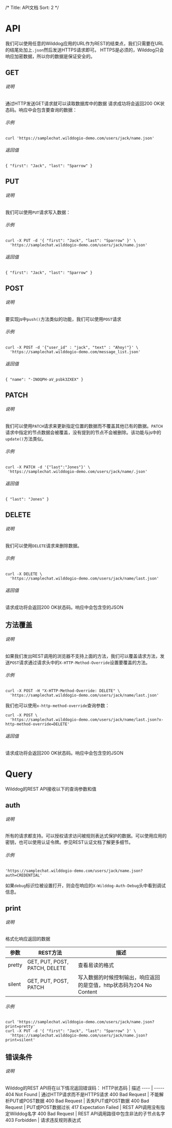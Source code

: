 /*
Title: API文档
Sort: 2
*/

# API
我们可以使用任意的Wilddog应用的URL作为REST的结束点，我们只需要在URL的结尾处加上`.json`然后发送HTTPS请求即可。
HTTPS是必须的，Wilddog只会响应加密数据，所以你的数据是保证安全的。

## GET

###### 说明
通过HTTP发送GET请求就可以读取数据库中的数据
请求成功将会返回200 OK状态码。响应中会包含要查询的数据：

###### 示例
```
curl 'https://samplechat.wilddogio-demo.com/users/jack/name.json'
```
###### 返回值
```
{ "first": "Jack", "last": "Sparrow" }
```

## PUT

###### 说明
我们可以使用`PUT`请求写入数据：

###### 示例
```
curl -X PUT -d '{ "first": "Jack", "last": "Sparrow" }' \
  'https://samplechat.wilddogio-demo.com/users/jack/name.json'
```
###### 返回值
```
{ "first": "Jack", "last": "Sparrow" }
```


## POST

###### 说明
要实现js中`push()`方法类似的功能，我们可以使用`POST`请求

###### 示例
```
curl -X POST -d '{"user_id" : "jack", "text" : "Ahoy!"}' \
  'https://samplechat.wilddogio-demo.com/message_list.json'
```
###### 返回值
```
{ "name": "-INOQPH-aV_psbk3ZXEX" }
```


## PATCH

###### 说明
我们可以使用`PATCH`请求来更新指定位置的数据而不覆盖其他已有的数据。`PATCH`请求中指定的节点数据会被覆盖，没有提到的节点不会被删除。该功能与js中的`update()`方法类似。

###### 示例
```
curl -X PATCH -d '{"last":"Jones"}' \
 'https://samplechat.wilddogio-demo.com/users/jack/name/.json'
```
###### 返回值
```
{ "last": "Jones" }
```

## DELETE

###### 说明
我们可以使用`DELETE`请求来删除数据。

###### 示例
```
curl -X DELETE \
  'https://samplechat.wilddogio-demo.com/users/jack/name/last.json'
```
###### 返回值
请求成功将会返回200 OK状态码。响应中会包含空的JSON


## 方法覆盖

###### 说明
如果我们发出REST调用的浏览器不支持上面的方法，我们可以覆盖请求方法，发送`POST`请求通过请求头中的`X-HTTP-Method-Override`设置要覆盖的方法。

###### 示例
```
curl -X POST -H "X-HTTP-Method-Override: DELETE" \
  'https://samplechat.wilddogio-demo.com/users/jack/name/last.json'

```
我们也可以使用`x-http-method-override`查询参数：
```
curl -X POST \
  'https://samplechat.wilddogio-demo.com/users/jack/name/last.json?x-http-method-override=DELETE'
```
###### 返回值
请求成功将会返回200 OK状态码。响应中会包含空的JSON

# Query
Wilddog的REST API接收以下的查询参数和值

##  auth

###### 说明
所有的请求都支持。可以授权请求访问被规则表达式保护的数据。可以使用应用的密钥，也可以使用认证令牌。参见REST认证文档了解更多细节。

###### 示例
```
'https://samplechat.wilddogio-demo.com/users/jack/name.json?auth=CREDENTIAL'
```
如果`debug`标识位被设置打开，则会在响应的`X-Wilddog-Auth-Debug`头中看到调试信息。

##  print

###### 说明
格式化响应返回的数据

参数			|		REST方法		|		描述
----			|          ----			|        ----
pretty	|	GET, PUT, POST, PATCH, DELETE	|	查看易读的格式
silent	|	GET, PUT, POST, PATCH		|	写入数据的时候控制输出，响应返回的是空值，http状态码为204 No Content

###### 示例
```
curl 'https://samplechat.wilddogio-demo.com/users/jack/name.json?print=pretty'
curl -X PUT -d '{ "first": "Jack", "last": "Sparrow" }' \
  'https://samplechat.wilddogio-demo.com/users/jack/name.json?print=silent'
```

## 错误条件

###### 说明
Wilddog的REST API将在以下情况返回错误码：
HTTP状态码		|	描述
----     |      -----
404 Not Found		|	通过HTTP请求而不是HTTPS请求
400 Bad Request		|	不能解析PUT或POST数据
400 Bad Request		|	丢失PUT或POST数据
400 Bad Request		|	PUT或POST数据过长
417 Expectation Failed	|	REST API调用没有指定Wilddog名字
400 Bad Request		|	REST API调用路径中包含非法的子节点名字
403 Forbidden		|	请求违反规则表达式
